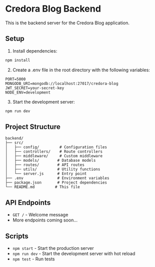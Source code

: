 # Credora Blog Backend

This is the backend server for the Credora Blog application.

## Setup

1. Install dependencies:
```bash
npm install
```

2. Create a .env file in the root directory with the following variables:
```
PORT=5000
MONGODB_URI=mongodb://localhost:27017/credora-blog
JWT_SECRET=your-secret-key
NODE_ENV=development
```

3. Start the development server:
```bash
npm run dev
```

## Project Structure

```
backend/
├── src/
│   ├── config/         # Configuration files
│   ├── controllers/    # Route controllers
│   ├── middleware/     # Custom middleware
│   ├── models/        # Database models
│   ├── routes/        # API routes
│   ├── utils/         # Utility functions
│   └── server.js      # Entry point
├── .env               # Environment variables
├── package.json       # Project dependencies
└── README.md         # This file
```

## API Endpoints

- `GET /` - Welcome message
- More endpoints coming soon...

## Scripts

- `npm start` - Start the production server
- `npm run dev` - Start the development server with hot reload
- `npm test` - Run tests 